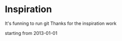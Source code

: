 Inspiration
===========

It's funning to run git
Thanks for the inspiration work

starting from 2013-01-01
